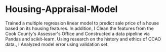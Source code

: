 # Housing-Appraisal-Model
Trained a multiple regression linear model to predict sale price of a house based on its housing features. In addition, I Clean the features from the Cook County's Assessor's Office and Constructed a data pipeline via Pandas and scikit-learn. Using research on the history and ethics of CCAO data., I Analyzed model error using validation set.
